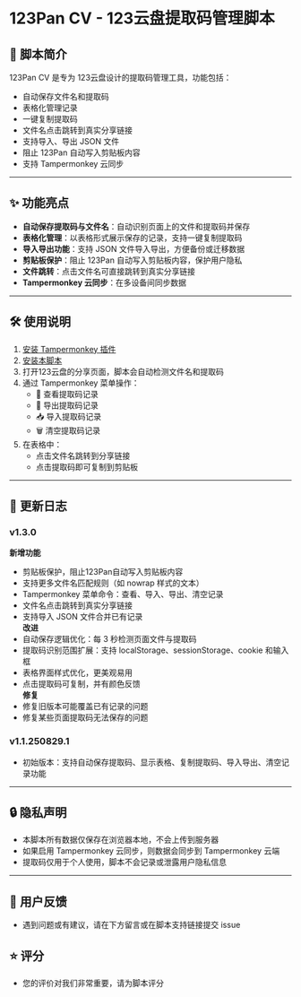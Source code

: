 # 123Pan CV - 123云盘提取码管理脚本
## 🔹 脚本简介
123Pan CV 是专为 123云盘设计的提取码管理工具，功能包括：
- 自动保存文件名和提取码
- 表格化管理记录
- 一键复制提取码
- 文件名点击跳转到真实分享链接
- 支持导入、导出 JSON 文件
- 阻止 123Pan 自动写入剪贴板内容
- 支持 Tampermonkey 云同步
---
## ✨ 功能亮点
- **自动保存提取码与文件名**：自动识别页面上的文件和提取码并保存  
- **表格化管理**：以表格形式展示保存的记录，支持一键复制提取码  
- **导入导出功能**：支持 JSON 文件导入导出，方便备份或迁移数据  
- **剪贴板保护**：阻止 123Pan 自动写入剪贴板内容，保护用户隐私  
- **文件跳转**：点击文件名可直接跳转到真实分享链接  
- **Tampermonkey 云同步**：在多设备间同步数据
---
## 🛠 使用说明
1. [安装 Tampermonkey 插件](https://www.tampermonkey.net/)
2. [安装本脚本](https://scriptcat.org/zh-CN/script-show-page/4094)
3. 打开123云盘的分享页面，脚本会自动检测文件名和提取码  
4. 通过 Tampermonkey 菜单操作：  
   - 📑 查看提取码记录  
   - 💾 导出提取码记录  
   - 📥 导入提取码记录  
   - 🗑️ 清空提取码记录  
5. 在表格中：  
   - 点击文件名跳转到分享链接  
   - 点击提取码即可复制到剪贴板
---
## 📜 更新日志
### v1.3.0
**新增功能**  
- 剪贴板保护，阻止123Pan自动写入剪贴板内容  
- 支持更多文件名匹配规则（如 nowrap 样式的文本）  
- Tampermonkey 菜单命令：查看、导入、导出、清空记录  
- 文件名点击跳转到真实分享链接  
- 支持导入 JSON 文件合并已有记录  
**改进**  
- 自动保存逻辑优化：每 3 秒检测页面文件与提取码  
- 提取码识别范围扩展：支持 localStorage、sessionStorage、cookie 和输入框  
- 表格界面样式优化，更美观易用  
- 点击提取码可复制，并有颜色反馈  
**修复**  
- 修复旧版本可能覆盖已有记录的问题  
- 修复某些页面提取码无法保存的问题  
### v1.1.250829.1
- 初始版本：支持自动保存提取码、显示表格、复制提取码、导入导出、清空记录功能
---
## 🔒 隐私声明
- 本脚本所有数据仅保存在浏览器本地，不会上传到服务器  
- 如果启用 Tampermonkey 云同步，则数据会同步到 Tampermonkey 云端  
- 提取码仅用于个人使用，脚本不会记录或泄露用户隐私信息
---
## 💬 用户反馈
- 遇到问题或有建议，请在下方留言或在脚本支持链接提交 issue
## ⭐ 评分
- 您的评价对我们非常重要，请为脚本评分
